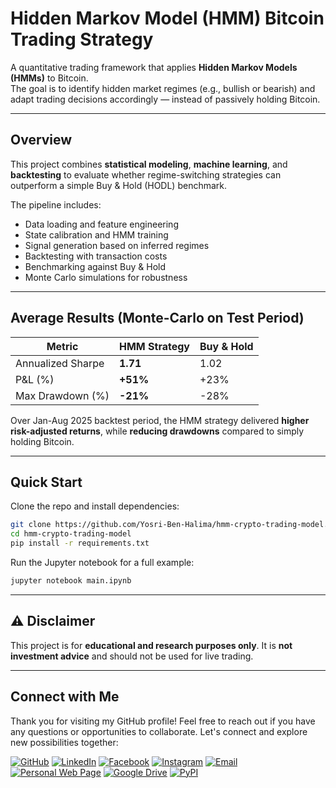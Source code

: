 
# Hidden Markov Model (HMM) Bitcoin Trading Strategy

A quantitative trading framework that applies **Hidden Markov Models (HMMs)** to Bitcoin.  
The goal is to identify hidden market regimes (e.g., bullish or bearish) and adapt trading decisions accordingly — instead of passively holding Bitcoin.  

---

## Overview

This project combines **statistical modeling**, **machine learning**, and **backtesting** to evaluate whether regime-switching strategies can outperform a simple Buy & Hold (HODL) benchmark.  

The pipeline includes:

- Data loading and feature engineering  
- State calibration and HMM training  
- Signal generation based on inferred regimes  
- Backtesting with transaction costs  
- Benchmarking against Buy & Hold  
- Monte Carlo simulations for robustness  

---

## Average Results (Monte-Carlo on Test Period)

| Metric              | HMM Strategy  | Buy & Hold |
|----------------------|--------------|------------|
| Annualized Sharpe    | **1.71**     | 1.02       |
| P&L (%)              | **+51%**     | +23%       |
| Max Drawdown (%)     | **-21%**     | -28%       |

Over Jan-Aug 2025 backtest period, the HMM strategy delivered **higher risk-adjusted returns**, while **reducing drawdowns** compared to simply holding Bitcoin.  

---

## Quick Start

Clone the repo and install dependencies:

```bash
git clone https://github.com/Yosri-Ben-Halima/hmm-crypto-trading-model.git
cd hmm-crypto-trading-model
pip install -r requirements.txt
````

Run the Jupyter notebook for a full example:

```bash
jupyter notebook main.ipynb
```

---

## ⚠️ Disclaimer

This project is for **educational and research purposes only**.
It is **not investment advice** and should not be used for live trading.

---

## Connect with Me

Thank you for visiting my GitHub profile! Feel free to reach out if you have any questions or opportunities to collaborate. Let's connect and explore new possibilities together:

[![GitHub](https://img.shields.io/badge/GitHub-Yosri--Ben--Halima-black?logo=github)](https://github.com/Yosri-Ben-Halima)
[![LinkedIn](https://img.shields.io/badge/LinkedIn-Yosri%20Ben%20Halima-blue?logo=linkedin)](https://www.linkedin.com/in/yosri-benhalima/)
[![Facebook](https://img.shields.io/badge/Facebook-@Yosry%20Ben%20Hlima-navy?logo=facebook)](https://www.facebook.com/NottherealYxsry)
[![Instagram](https://img.shields.io/badge/Instagram-@yosrybh-orange?logo=instagram)](https://www.instagram.com/yosrybh/)
[![Email](https://img.shields.io/badge/Email-yosri.benhalima@ept.ucar.tn-white?logo=gmail)](mailto:yosri.benhalima@ept.ucar.tn)
[![Personal Web Page](https://img.shields.io/badge/Personal%20Web%20Page-Visit%20Now-green?logo=googlechrome)](https://personal-web-page-yosribenhlima.streamlit.app/)
[![Google Drive](https://img.shields.io/badge/My%20Resume-Click%20Here-red?logo=googledrive&logoColor=white)](https://drive.google.com/file/d/18xB1tlZUBWz5URSli_9kewEFZwZPz235/view?usp=sharing)
[![PyPI](https://img.shields.io/badge/PyPI-yosri--ben--halima-pink?logo=pypi)](https://pypi.org/user/yosri-ben-halima/)
